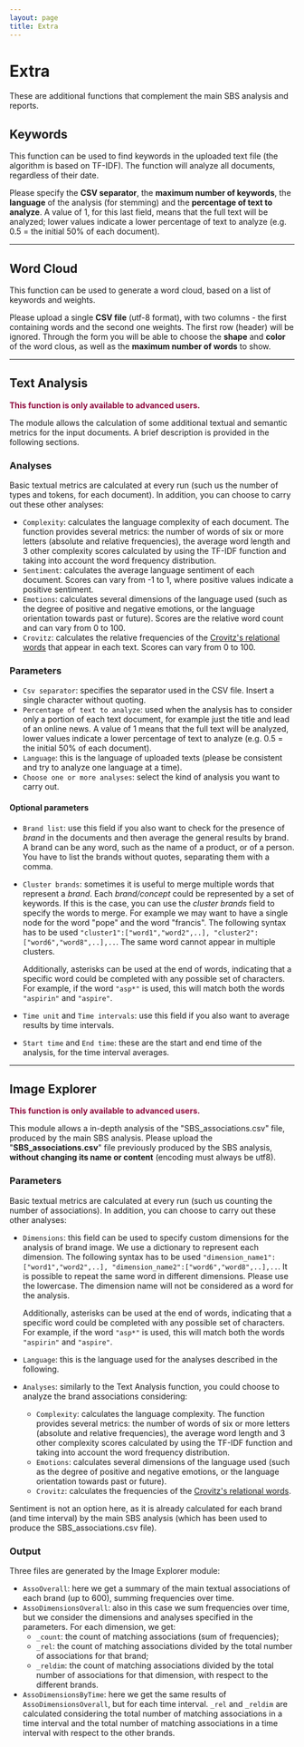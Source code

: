 ```yaml
---
layout: page
title: Extra
---
```


# Extra
These are additional functions that complement the main SBS analysis and reports.

## Keywords

This function can be used to find keywords in the uploaded text file (the algorithm is based on TF-IDF). The function will analyze all documents, regardless of their date.

Please specify the **CSV separator**, the **maximum number of keywords**, the **language** of the analysis (for stemming) and the **percentage of text to analyze**. A value of 1, for this last field, means that the full text will be analyzed; lower values indicate a lower percentage of text to analyze (e.g. 0.5 = the initial 50% of each document).

------

## Word Cloud

This function can be used to generate a word cloud, based on a list of keywords and weights.

Please upload a single **CSV file** (utf-8 format), with two columns - the first containing words and the second one weights. The first row (header) will be ignored. Through the form you will be able to choose the **shape** and **color** of the word clous, as well as the **maximum number of words** to show.

------

## Text Analysis

<span style="color:#900C3F">**This function is only available to advanced users.**</span>

The module allows the calculation of some additional textual and semantic metrics for the input documents. A brief description is provided in the following sections.

### Analyses

Basic textual metrics are calculated at every run (such us the number of types and tokens, for each document). In addition, you can choose to carry out these other analyses:

- `Complexity`: calculates the language complexity of each document. The function provides several metrics: the number of words of six or more letters (absolute and relative frequencies), the average word length and 3 other complexity scores calculated by using the TF-IDF function and taking into account the word frequency distribution.
- `Sentiment`: calculates the average language sentiment of each document. Scores can vary from -1 to 1, where positive values indicate a positive sentiment.
- `Emotions`: calculates several dimensions of the language used (such as the degree of positive and negative emotions, or the language orientation towards past or future). Scores are the relative word count and can vary from 0 to 100.
- `Crovitz`: calculates the relative frequencies of the [Crovitz's relational words](https://doi.org/10.1007/s11135-020-01038-x) that appear in each text. Scores can vary from 0 to 100.

### Parameters

- `Csv separator`: specifies the separator used in the CSV file. Insert a single character without quoting.
- `Percentage of text to analyze`: used when the analysis has to consider only a portion of each text document, for example just the title and lead of an online news. A value of 1 means that the full text will be analyzed, lower values indicate a lower percentage of text to analyze (e.g. 0.5 = the initial 50% of each document).
- `Language`: this is the language of uploaded texts (please be consistent and try to analyze one language at a time). 
- `Choose one or more analyses`: select the kind of analysis you want to carry out.

#### Optional parameters

- `Brand list`: use this field if you also want to check for the presence of *brand* in the documents and then average the general results by brand. A brand can be any word, such as the name of a product, or of a person. You have to list the brands without quotes, separating them with a comma.

- `Cluster brands`: sometimes it is useful to merge multiple words that represent a *brand*. Each *brand/concept* could be represented by a set of keywords. If this is the case, you can use the *cluster brands* field to specify the words to merge. For example we may want to have a single node for the word "pope" and the word "francis". The following syntax has to be used `"cluster1":["word1","word2",..], "cluster2":["word6","word8",..],..`. The same word cannot appear in multiple clusters.

  Additionally, asterisks can be used at the end of words, indicating that a specific word could be completed with any possible set of characters. For example, if the word `"asp*"` is used, this will match both the words `"aspirin"` and `"aspire"`.

- `Time unit` and `Time intervals`: use this field if you also want to average results by time intervals.

- `Start time` and `End time`: these are the start and end time of the analysis, for the time interval averages.

------

## Image Explorer

<span style="color:#900C3F">**This function is only available to advanced users.**</span>

This module allows a in-depth analysis of the "SBS_associations.csv" file, produced by the main SBS analysis. Please upload the "**SBS_associations.csv**" file previously produced by the SBS analysis, **without changing its name or content** (encoding must always be utf8).

### Parameters

Basic textual metrics are calculated at every run (such us counting the number of associations). In addition, you can choose to carry out these other analyses:

- `Dimensions`: this field can be used to specify custom dimensions for the analysis of brand image. We use a dictionary to represent each dimension. The following syntax has to be used `"dimension_name1":["word1","word2",..], "dimension_name2":["word6","word8",..],..`. It is possible to repeat the same word in different dimensions. Please use the lowercase. The dimension name will not be considered as a word for the analysis.

  Additionally, asterisks can be used at the end of words, indicating that a specific word could be completed with any possible set of characters. For example, if the word `"asp*"` is used, this will match both the words `"aspirin"` and `"aspire"`.

- `Language`: this is the language used for the analyses described in the following.

- `Analyses`: similarly to the Text Analysis function, you could choose to analyze the brand associations considering:

  - `Complexity`: calculates the language complexity. The function provides several metrics: the number of words of six or more letters (absolute and relative frequencies), the average word length and 3 other complexity scores calculated by using the TF-IDF function and taking into account the word frequency distribution.
  - `Emotions`: calculates several dimensions of the language used (such as the degree of positive and negative emotions, or the language orientation towards past or future). 
  - `Crovitz`: calculates the frequencies of the [Crovitz's relational words](https://doi.org/10.1007/s11135-020-01038-x). 

Sentiment is not an option here, as it is already calculated for each brand (and time interval) by the main SBS analysis (which has been used to produce the SBS_associations.csv file).

### Output

Three files are generated by the Image Explorer module:

- `AssoOverall`: here we get a summary of the main textual associations of each brand (up to 600), summing frequencies over time.
- `AssoDimensionsOverall`: also in this case we sum frequencies over time, but we consider the dimensions and analyses specified in the parameters. For each dimension, we get:
  - `_count`: the count of matching associations (sum of frequencies);
  - `_rel`: the count of matching associations divided by the total number of associations for that brand;
  - `_reldim`: the count of matching associations divided by the total number of associations for that dimension, with respect to the different brands.
- `AssoDimensionsByTime`: here we get the same results of `AssoDimensionsOverall`, but for each time interval. `_rel` and `_reldim` are calculated considering the total number of matching associations in a time interval and the total number of matching associations in a time interval with respect to the other brands.